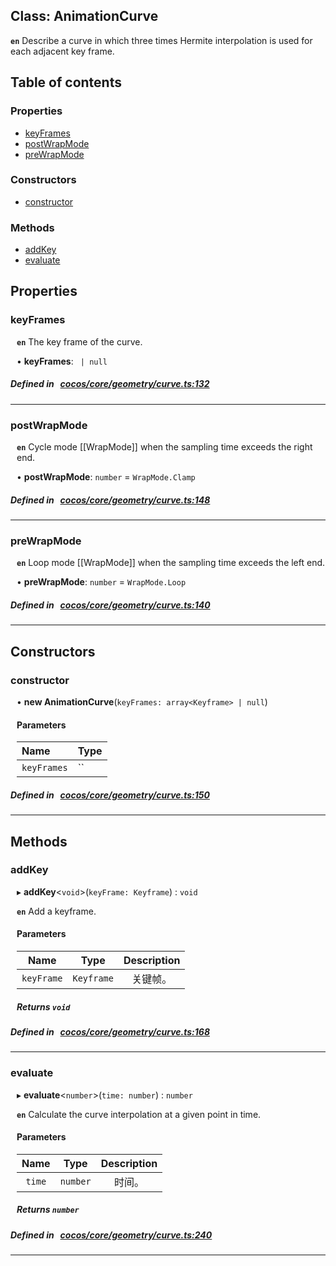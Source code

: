 
## Class: AnimationCurve







**`en`** 
Describe a curve in which three times Hermite interpolation is used for each adjacent key frame.


<div class="table-of-content">
<h2>Table of contents</h2>


### Properties

- [ keyFrames](#keyFrames)
- [ postWrapMode](#postWrapMode)
- [ preWrapMode](#preWrapMode)

### Constructors

- [ constructor](#constructor)

### Methods

- [ addKey](#addKey)
- [ evaluate](#evaluate)
</div>

## Properties


### keyFrames
<div style="margin-left: 10px;">




**`en`** 
The key frame of the curve.




•  **keyFrames**:
` | null` 
</div>

##### Defined in &nbsp;   [cocos/core/geometry/curve.ts:132](https://github.com/cocos-creator/engine/blob/c7bf6b8a9/cocos/core/geometry/curve.ts#L132)&nbsp;


___


### postWrapMode
<div style="margin-left: 10px;">




**`en`** 
Cycle mode [[WrapMode]] when the sampling time exceeds the right end.




•  **postWrapMode**:
`number`  = `WrapMode.Clamp`
</div>

##### Defined in &nbsp;   [cocos/core/geometry/curve.ts:148](https://github.com/cocos-creator/engine/blob/c7bf6b8a9/cocos/core/geometry/curve.ts#L148)&nbsp;


___


### preWrapMode
<div style="margin-left: 10px;">




**`en`** 
Loop mode [[WrapMode]] when the sampling time exceeds the left end.




•  **preWrapMode**:
`number`  = `WrapMode.Loop`
</div>

##### Defined in &nbsp;   [cocos/core/geometry/curve.ts:140](https://github.com/cocos-creator/engine/blob/c7bf6b8a9/cocos/core/geometry/curve.ts#L140)&nbsp;


___

<!---->
## Constructors


### constructor
<div style="margin-left: 10px;">

• **new AnimationCurve**(`keyFrames: array<Keyframe> | null`)

#### Parameters
| Name | Type |
| :------ | :------ |
| `keyFrames` | `` |





</div>

##### Defined in &nbsp;   [cocos/core/geometry/curve.ts:150](https://github.com/cocos-creator/engine/blob/c7bf6b8a9/cocos/core/geometry/curve.ts#L150)&nbsp;


---

<!---->
## Methods

### addKey
<div style="margin-left: 10px;">

▸   **addKey**<`void`\>(`keyFrame: Keyframe`) : `void`




**`en`** 
Add a keyframe.




<!---->
<!--    #### Returns `void` -->
<!---->

#### Parameters

| Name | Type | Description |
| :------: | :------: | :------: |
| `keyFrame` | `Keyframe` | 关键帧。  |



##### Returns `void`




</div>

##### Defined in &nbsp;   [cocos/core/geometry/curve.ts:168](https://github.com/cocos-creator/engine/blob/c7bf6b8a9/cocos/core/geometry/curve.ts#L168)&nbsp;
___
### evaluate
<div style="margin-left: 10px;">

▸   **evaluate**<`number`\>(`time: number`) : `number`




**`en`** 
Calculate the curve interpolation at a given point in time.




<!---->
<!--    #### Returns `number` -->
<!---->

#### Parameters

| Name | Type | Description |
| :------: | :------: | :------: |
| `time` | `number` | 时间。  |



##### Returns `number`




</div>

##### Defined in &nbsp;   [cocos/core/geometry/curve.ts:240](https://github.com/cocos-creator/engine/blob/c7bf6b8a9/cocos/core/geometry/curve.ts#L240)&nbsp;
___
<!---->



